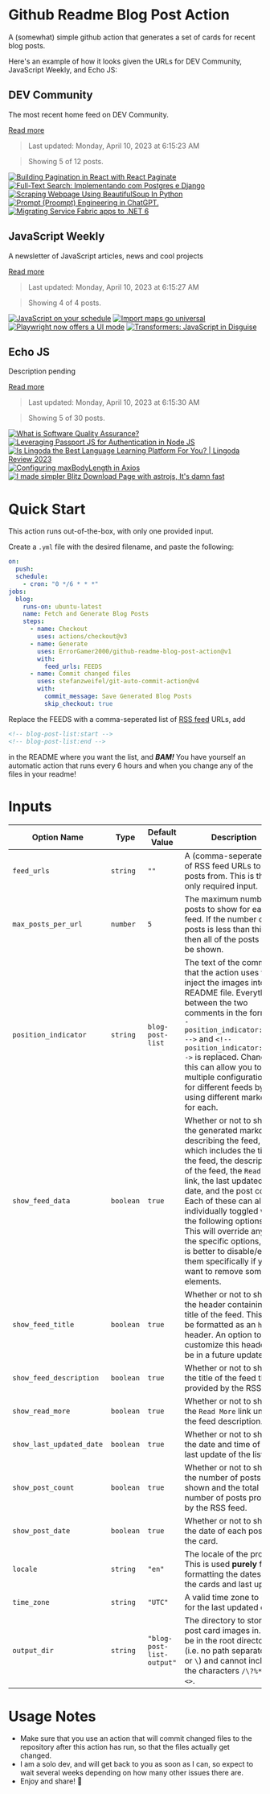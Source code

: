 # Github Readme Blog Post Action

A (somewhat) simple github action that generates a set of cards for recent blog posts.

Here's an example of how it looks given the URLs for DEV Community, JavaScript Weekly, and Echo JS:

<!-- post-list:start -->
## DEV Community

The most recent home feed on DEV Community.

[Read more](https://dev.to)
> Last updated: Monday, April 10, 2023 at 6:15:23 AM

> Showing 5 of 12 posts.

[![Building Pagination in React with React Paginate](https://raw.githubusercontent.com/ErrorGamer2000/github-readme-blog-post-action/main/generated_files/DEV_Community/Building_Pagination_in_React_with_React_Paginate.svg)](https://dev.to/documatic/building-pagination-in-react-with-react-paginate-4nol)
[![Full-Text Search: Implementando com Postgres e Django](https://raw.githubusercontent.com/ErrorGamer2000/github-readme-blog-post-action/main/generated_files/DEV_Community/Full-Text_Search__Implementando_com_Postgres_e_Django.svg)](https://dev.to/eduardojm/full-text-search-implementando-com-postgres-e-django-kmf)
[![Scraping Webpage Using BeautifulSoup In Python](https://raw.githubusercontent.com/ErrorGamer2000/github-readme-blog-post-action/main/generated_files/DEV_Community/Scraping_Webpage_Using_BeautifulSoup_In_Python.svg)](https://dev.to/sachingeek/scraping-webpage-using-beautifulsoup-in-python-550c)
[![Prompt (Proompt) Engineering in ChatGPT.](https://raw.githubusercontent.com/ErrorGamer2000/github-readme-blog-post-action/main/generated_files/DEV_Community/Prompt_(Proompt)_Engineering_in_ChatGPT..svg)](https://dev.to/itskunal/prompt-proompt-engineering-in-chatgpt-5gp8)
[![Migrating Service Fabric apps to .NET 6](https://raw.githubusercontent.com/ErrorGamer2000/github-readme-blog-post-action/main/generated_files/DEV_Community/Migrating_Service_Fabric_apps_to_.NET_6.svg)](https://dev.to/kosalanuwan/migrating-service-fabric-apps-to-net-6-2bee)


## JavaScript Weekly

A newsletter of JavaScript articles, news and cool projects

[Read more](https://javascriptweekly.com/)
> Last updated: Monday, April 10, 2023 at 6:15:27 AM

> Showing 4 of 4 posts.

[![JavaScript on your schedule](https://raw.githubusercontent.com/ErrorGamer2000/github-readme-blog-post-action/main/generated_files/JavaScript_Weekly/JavaScript_on_your_schedule.svg)](https://javascriptweekly.com/issues/633)
[![Import maps go universal](https://raw.githubusercontent.com/ErrorGamer2000/github-readme-blog-post-action/main/generated_files/JavaScript_Weekly/Import_maps_go_universal.svg)](https://javascriptweekly.com/issues/632)
[![Playwright now offers a UI mode](https://raw.githubusercontent.com/ErrorGamer2000/github-readme-blog-post-action/main/generated_files/JavaScript_Weekly/Playwright_now_offers_a_UI_mode.svg)](https://javascriptweekly.com/issues/631)
[![Transformers: JavaScript in Disguise](https://raw.githubusercontent.com/ErrorGamer2000/github-readme-blog-post-action/main/generated_files/JavaScript_Weekly/Transformers__JavaScript_in_Disguise.svg)](https://javascriptweekly.com/issues/630)


## Echo JS

Description pending

[Read more](
http://www.echojs.com
)
> Last updated: Monday, April 10, 2023 at 6:15:30 AM

> Showing 5 of 30 posts.

[![What is Software Quality Assurance?](https://raw.githubusercontent.com/ErrorGamer2000/github-readme-blog-post-action/main/generated_files/_Echo_JS_/What_is_Software_Quality_Assurance_.svg)](https://en.everybodywiki.com/What_is_Software_Quality_Assurance%3F)
[![Leveraging Passport JS for Authentication in Node JS](https://raw.githubusercontent.com/ErrorGamer2000/github-readme-blog-post-action/main/generated_files/_Echo_JS_/Leveraging_Passport_JS_for_Authentication_in_Node_JS.svg)](https://dskcode.com/leveraging-passport-js-for-authentication-in-node-js)
[![Is Lingoda the Best Language Learning Platform For You? | Lingoda Review 2023](https://raw.githubusercontent.com/ErrorGamer2000/github-readme-blog-post-action/main/generated_files/_Echo_JS_/Is_Lingoda_the_Best_Language_Learning_Platform_For_You____Lingoda_Review_2023.svg)](https://dskview.com/lingoda-review)
[![Configuring maxBodyLength in Axios](https://raw.githubusercontent.com/ErrorGamer2000/github-readme-blog-post-action/main/generated_files/_Echo_JS_/Configuring_maxBodyLength_in_Axios.svg)](
https://masteringjs.io/tutorials/axios/maxbodylength
)
[![
I made simpler Blitz Download Page with astrojs, It's damn fast
](https://raw.githubusercontent.com/ErrorGamer2000/github-readme-blog-post-action/main/generated_files/_Echo_JS_/_I_made_simpler_Blitz_Download_Page_with_astrojs__It's_damn_fast_.svg)](
https://theblitz.app
)


<!-- post-list:end -->

# Quick Start

This action runs out-of-the-box, with only one provided input.

Create a `.yml` file with the desired filename, and paste the following:

```yml
on:
  push:
  schedule:
    - cron: "0 */6 * * *"
jobs:
  blog:
    runs-on: ubuntu-latest
    name: Fetch and Generate Blog Posts
    steps:
      - name: Checkout
        uses: actions/checkout@v3
      - name: Generate
        uses: ErrorGamer2000/github-readme-blog-post-action@v1
        with:
          feed_urls: FEEDS
      - name: Commit changed files
        uses: stefanzweifel/git-auto-commit-action@v4
        with:
          commit_message: Save Generated Blog Posts
          skip_checkout: true
```

Replace the FEEDS with a comma-seperated list of [RSS feed](https://rss.com/blog/how-do-rss-feeds-work/) URLs, add

```md
<!-- blog-post-list:start -->
<!-- blog-post-list:end -->
```

in the README where you want the list, and **_BAM!_** You have yourself an automatic action that runs every 6 hours and when you change any of the files in your readme!

# Inputs

<table>
  <thead>
    <tr>
      <th>Option Name</th>
      <th>Type</th>
      <th>Default Value</th>
      <th>Description</th>
    </tr>
  </thead>
  <tbody>
    <tr>
      <td><code>feed_urls</code></td>
      <td><code>string</code></td>
      <td><code>""</code></td>
      <td>A (comma-seperated) list of RSS feed URLs to load posts from. This is the only required input.</td>
    </tr>
    <tr>
      <td><code>max_posts_per_url</code></td>
      <td><code>number</code></td>
      <td><code>5</code></td>
      <td>The maximum number of posts to show for each feed. If the number of posts is less than this, then all of the posts will be shown.</td>
    </tr>
    <tr>
      <td><code>position_indicator</code></td>
      <td><code>string</code></td>
      <td><code>blog-post-list</code></td>
      <td>The text of the comments that the action uses to inject the images into the README file. Everything between the two comments in the form <code>&lt;!-- position_indicator:start --&gt;</code> and <code>&lt;!-- position_indicator:end --&gt;</code> is replaced. Changing this can allow you to use multiple configurations for different feeds by using different markers for each.</td>
    </tr>
    <tr>
      <td><code>show_feed_data</code></td>
      <td><code>boolean</code></td>
      <td><code>true</code></td>
      <td>Whether or not to show the generated markdown describing the feed, which includes the title of the feed, the description of the feed, the <code>Read More</code> link, the last updated date, and the post count. Each of these can also be individually toggled with the following options. This will override any of the specific options, so it is better to disable/enable them specifically if you want to remove some elements.</td>
    </tr>
    <tr>
      <td><code>show_feed_title</code></td>
      <td><code>boolean</code></td>
      <td><code>true</code></td>
      <td>Whether or not to show the header containing the title of the feed. This will be formatted as an <code>h2</code> header. An option to customize this header will be in a future update.</td>
    </tr>
    <tr>
      <td><code>show_feed_description</code></td>
      <td><code>boolean</code></td>
      <td><code>true</code></td>
      <td>Whether or not to show the title of the feed that is provided by the RSS feed.</td>
    </tr>
    <tr>
      <td><code>show_read_more</code></td>
      <td><code>boolean</code></td>
      <td><code>true</code></td>
      <td>Whether or not to show the <code>Read More</code> link under the feed description.</td>
    </tr>
    <tr>
      <td><code>show_last_updated_date</code></td>
      <td><code>boolean</code></td>
      <td><code>true</code></td>
      <td>Whether or not to show the date and time of the last update of the list.</td>
    </tr>
    <tr>
      <td><code>show_post_count</code></td>
      <td><code>boolean</code></td>
      <td><code>true</code></td>
      <td>Whether or not to show the number of posts shown and the total number of posts provided by the RSS feed.</td>
    </tr>
    <tr>
      <td><code>show_post_date</code></td>
      <td><code>boolean</code></td>
      <td><code>true</code></td>
      <td>Whether or not to show the date of each post on the card.</td>
    </tr>
    <tr>
      <td><code>locale</code></td>
      <td><code>string</code></td>
      <td><code>"en"</code></td>
      <td>The locale of the project. This is used <strong>purely</strong> for formatting the dates of the cards and last update.</td>
    </tr>
    <tr>
      <td><code>time_zone</code></td>
      <td><code>string</code></td>
      <td><code>"UTC"</code></td>
      <td>A valid time zone to use for the last updated date.</td>
    </tr>
    <tr>
      <td><code>output_dir</code></td>
      <td><code>string</code></td>
      <td><code>"blog-post-list-output"</code></td>
      <td>The directory to store the post card images in. Must be in the root directory (i.e. no path separators <code>/</code> or <code>\</code>) and cannot include the characters <code>/\?%*:|"&lt;&gt;</code>.</td>
    </tr>
<!--
    <tr>
      <td><code></code></td>
      <td><cde></cde></td>
      <td><code></code></td>
      <td></td>
    </tr>
-->
  </tbody>
</table>

# Usage Notes

- Make sure that you use an action that will commit changed files to the repository after this action has run, so that the files actually get changed.
- I am a solo dev, and will get back to you as soon as I can, so expect to wait several weeks depending on how many other issues there are.
- Enjoy and share! 🤗

